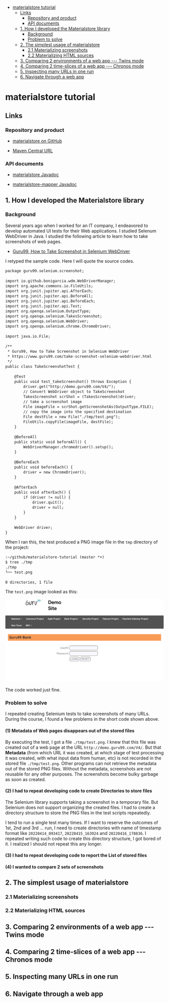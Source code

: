 -   [materialstore tutorial](#materialstore-tutorial)
    -   [Links](#links)
        -   [Repository and product](#repository-and-product)
        -   [API documents](#api-documents)
    -   [1. How I developed the Materialstore library](#1-how-i-developed-the-materialstore-library)
        -   [Background](#background)
        -   [Problem to solve](#problem-to-solve)
    -   [2. The simplest usage of materialstore](#2-the-simplest-usage-of-materialstore)
        -   [2.1 Materializing screenshots](#2-1-materializing-screenshots)
        -   [2.2 Materializing HTML sources](#2-2-materializing-html-sources)
    -   [3. Comparing 2 environments of a web app --- Twins mode](#3-comparing-2-environments-of-a-web-app-twins-mode)
    -   [4. Comparing 2 time-slices of a web app --- Chronos mode](#4-comparing-2-time-slices-of-a-web-app-chronos-mode)
    -   [5. Inspecting many URLs in one run](#5-inspecting-many-urls-in-one-run)
    -   [6. Navigate through a web app](#6-navigate-through-a-web-app)

# materialstore tutorial

## Links

### Repository and product

-   [materialstore on GitHub](https://github.com/kazurayam/materialstore)

-   [Maven Central URL](https://mvnrepository.com/artifact/com.kazurayam/materialstore)

### API documents

-   [materialstore Javadoc](https://kazurayam.github.io/materialstore/api/)

-   [materialstore-mapper Javadoc](https://kazurayam.github.io/materialstore-mapper/api/)

## 1. How I developed the Materialstore library

### Background

Several years ago when I worked for an IT company, I endeavored to develop
automated UI tests for their Web applications.
I studied Selenum WebDriver in Java.
I studied the following article to learn how to take screenshots of web pages.

-   [Guru99, How to Take Screenshot in Selenium WebDriver](https://www.guru99.com/take-screenshot-selenium-webdriver.html)

I retyped the sample code. Here I will quote the source codes.

    package guru99.selenium.screenshot;

    import io.github.bonigarcia.wdm.WebDriverManager;
    import org.apache.commons.io.FileUtils;
    import org.junit.jupiter.api.AfterEach;
    import org.junit.jupiter.api.BeforeAll;
    import org.junit.jupiter.api.BeforeEach;
    import org.junit.jupiter.api.Test;
    import org.openqa.selenium.OutputType;
    import org.openqa.selenium.TakesScreenshot;
    import org.openqa.selenium.WebDriver;
    import org.openqa.selenium.chrome.ChromeDriver;

    import java.io.File;

    /**
     * Guru99, How to Take Screenshot in Selenium WebDriver
     * https://www.guru99.com/take-screenshot-selenium-webdriver.html
     */
    public class TakeScreenshotTest {

        @Test
        public void test_takeScreenshot() throws Exception {
            driver.get("http://demo.guru99.com/V4/");
            // Convert WebDriver object to TakeScreenshot
            TakesScreenshot scrShot = (TakesScreenshot)driver;
            // take a screenshot image
            File imageFile = scrShot.getScreenshotAs(OutputType.FILE);
            // copy the image into the specified destination
            File destFile = new File("./tmp/test.png");
            FileUtils.copyFile(imageFile, destFile);
        }

        @BeforeAll
        public static void beforeAll() {
            WebDriverManager.chromedriver().setup();
        }

        @BeforeEach
        public void beforeEach() {
            driver = new ChromeDriver();
        }

        @AfterEach
        public void afterEach() {
            if (driver != null) {
                driver.quit();
                driver = null;
            }
        }

        WebDriver driver;
    }

When I ran this, the test produced a PNG image file in the `tmp` directory
of the project:

    :~/github/materialstore-tutorial (master *+)
    $ tree ./tmp
    ./tmp
    └── test.png

    0 directories, 1 file

The `test.png` image looked as this:

![test](images/ch1/test.png)

The code worked just fine.

### Problem to solve

I repeated creating Selenium tests to take screenshots of many URLs.
During the course, I found a few problems in the short code shown above.

#### (1) Metadata of Web pages disappears out of the stored files

By executing the test, I got a file `./tmp/test.png`.
I knew that this file was created out of a web page at the URL `http://demo.guru99.com/V4/`.
But that **Metadata** (from which URL it was created, at which stage of test processing it was created, with what input data from human, etc) is not recorded in the stored file `./tmp/test.png`.
Other programs can not retrieve the metadata out of the stored PNG files.
Without the metadata, screenshots are not reusable for any other purposes.
The screenshots become bulky garbage as soon as created.

#### (2) I had to repeat developing code to create Directories to store files

The Selenium library supports taking a screenshot in a temporary file.
But Selenium does not support organizing the created files.
I had to create a directory structure to store the PNG files in the test scripts repeatedly.

I tend to run a single test many times. If I want to reserve the outcomes of 1st, 2nd and 3rd …​
run, I need to create directories with name of timestamp format like
`20220414_093417`, `20220415_163924` and `20220416_170836`.
I repeated writing such code to create this directory structure, I got bored of it.
I realized I should not repeat this any longer.

#### (3) I had to repeat developing code to report the List of stored files

#### (4) I wanted to compare 2 sets of screenshots

## 2. The simplest usage of materialstore

### 2.1 Materializing screenshots

### 2.2 Materializing HTML sources

## 3. Comparing 2 environments of a web app --- Twins mode

## 4. Comparing 2 time-slices of a web app --- Chronos mode

## 5. Inspecting many URLs in one run

## 6. Navigate through a web app
